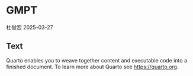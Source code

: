# GMPT
杜俊宏
2025-03-27

## Text

Quarto enables you to weave together content and executable code into a
finished document. To learn more about Quarto see <https://quarto.org>.

